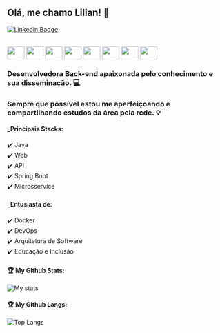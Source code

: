 ## Olá, me chamo Lilian! 👋

[![Linkedin Badge](https://img.shields.io/badge/-LinkedIn-blue?style=flat-square&logo=Linkedin&logoColor=white&link=https://www.linkedin.com/in/lilian-sousa/)](https://www.linkedin.com/in/lilian-sousa/)

<div style="display: inline_block"><br>
  <img align="center" height="30" width="40" src="https://cdn.jsdelivr.net/gh/devicons/devicon/icons/java/java-original.svg">
  <img align="center" height="30" width="40" src="https://cdn.jsdelivr.net/gh/devicons/devicon/icons/groovy/groovy-original.svg">
  <img align="center" height="30" width="40" src="https://cdn.jsdelivr.net/gh/devicons/devicon/icons/spring/spring-original.svg">
  <img align="center" height="30" width="40" src="https://cdn.jsdelivr.net/gh/devicons/devicon/icons/docker/docker-original-wordmark.svg">
  <img align="center" height="30" width="40" src="https://cdn.jsdelivr.net/gh/devicons/devicon/icons/codecov/codecov-plain.svg">
  <img align="center" height="30" width="40" src="https://cdn.jsdelivr.net/gh/devicons/devicon/icons/travis/travis-plain-wordmark.svg">
  <img align="center" height="30" width="40" src="https://cdn.jsdelivr.net/gh/devicons/devicon/icons/git/git-original.svg">
  <img align="center" height="30" width="40" src="https://cdn.jsdelivr.net/gh/devicons/devicon/icons/github/github-original.svg">
</div>

### Desenvolvedora Back-end apaixonada pelo conhecimento e sua disseminação. 💻

### Sempre que possível estou me aperfeiçoando e compartilhando estudos da área pela rede. 💡

#### _Principais Stacks:
✔️ Java   
✔️ Web  
✔️ API  
✔️ Spring Boot  
✔️ Microsservice  

#### _Entusiasta de:
✔️ Docker   
✔️ DevOps   
✔️ Arquitetura de Software  
✔️ Educação e Inclusão  


#### 🏆 My Github Stats:

![My stats](https://github-readme-stats.vercel.app/api?username=liliannss&show_icons=true&theme=merko)

#### 🏆 My Github Langs:
![Top Langs](https://github-readme-stats.vercel.app/api/top-langs/?username=liliannss&theme=merko)
